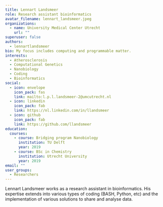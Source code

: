 ```yaml
---
title: Lennart Landsmeer
role: Research assistant bioinformatics
avatar_filename: lennart_landsmeer.jpeg
organizations:
  - name: University Medical Center Utrecht
    url: ""
superuser: false
authors:
  - lennartlandsmeer
bio: My focus includes computing and programmable matter.
interests:
  - Atherosclerosis
  - Computational Genetics
  - Nanobiology
  - Coding
  - Bioinformatics
social:
  - icon: envelope
    icon_pack: fas
    link: mailto:l.p.l.landsmeer-2@umcutrecht.nl
  - icon: linkedin
    icon_pack: fab
    link: https://nl.linkedin.com/in/llandsmeer
  - icon: github
    icon_pack: fab
    link: https://github.com/llandsmeer
education:
  courses:
    - course: Bridging program Nanobiology
      institution: TU Delft
      year: 2019
    - course: BSc in Chemistry
      institution: Utrecht University
      year: 2019
email: ""
user_groups:
  - Researchers
---
```

Lennart Landsmeer works as a research assistant in bioinformatics. His expertise extends into various types of coding (BASH, Python, etc) and the implementation of various solutions to share and analyse data.
